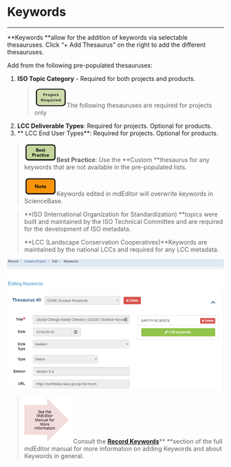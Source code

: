 # Keywords

---

**Keywords **allow for the addition of keywords via selectable thesauruses. Click “+ Add Thesaurus” on the right to add the different thesauruses.

Add from the following pre-populated thesauruses:

1. **ISO Topic Category** - Required for both projects and products.
   > ![](/assets/project_required_small.png)The following thesauruses are required for projects only
2. **LCC Deliverable Types**: Required for projects. Optional for products.
3. ** LCC End User Types**: Required for projects. Optional for products.

> ![](/assets/best_practice_small.png)**Best Practice**: Use the **Custom **thesaurus for any keywords that are not available in the pre-populated lists.
>
> ![](/assets/note_small.png)Keywords edited in mdEditor will overwrite keywords in ScienceBase.

> **ISO \(International Organization for Standardization\) **topics were built and maintained by the ISO Technical Committee and are required for the development of ISO metadata.
>
> **LCC \(Landscape Conservation Cooperatives\)**Keywords are maintained by the national LCCs and required for any LCC metadata.

![](/assets/keywords_window.png)

> ![](/assets/see_full_manual_for.png)Consult the [**Record Keywords**](https://adiwg.gitbooks.io/mdeditor/content/record/edit/keywords.html)** **section of the full mdEditor manual for more information on adding Keywords and about Keywords in general.



